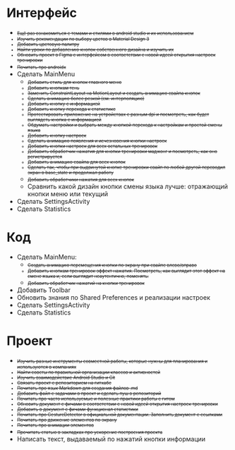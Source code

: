 # Интерфейс
+ <font size = "1">~~Ещё раз ознакомиться с темами и стилями в android studio и их использованием~~
+ ~~Изучить рекомендации по выбору цветов в Material Design 3~~
+ ~~Добавить цветовую палитру~~
+ ~~Найти уроки по добавлению кнопок собственного дизайна и изучить их~~
+ ~~Обновить проект в Figma с интерфейсом в соответствии с новой идеей открытия настроек тренировки~~
+ ~~Почитать про androidx~~</font>
+ Сделать MainMenu
  + <font size = "1">~~Добавить стиль для кнопок главного меню~~
  + ~~Добавить кнопкам тень~~
  + ~~Заменить ConstraintLayout на MotionLayout и создать анимацию свайпа кнопок~~
  + ~~Сделать анимацию более резкой (см. интерполяцию)~~
  + ~~Добавить кнопку с информацией~~
  + ~~Добавить кнопку перехода к статистике~~
  + ~~Протестировать приложение на устройствах с разным dpi и посмотреть, как будет выглядеть кнопка с информацией~~
  + ~~Обдумать настройки и выбрать между кнопкой перехода к настройкам и простой смены языка~~
  + ~~Добавить кнопку настроек~~
  + ~~Сделать анимацию появления и исчезновения кнопки настроек~~
  + ~~Добавить кнопки настроек для всех остальных тренировок~~
  + ~~Добавить обработчик нажатия для кнопки тренировки маджонг и посмотреть, как оно регистрируется~~
  + ~~Добавить анимацию свайпа для всех кнопок~~
  + ~~Сделать так, чтобы при выдвинутой кнопке тренировки свайп по любой другой переводил экран в base_state и продолжал работу~~
  + ~~Добавить обработчики нажатия для всех кнопок~~</font>
  + Сравнить какой дизайн кнопки смены языка лучше: отражающий кнопки меню или текущий
+ Сделать SettingsActivity
+ Сделать Statistics

# Код
+ Сделать MainMenu:
  + <font size = "1">~~Создать анимацию перемещения кнопки по экрану при свайпе влево/вправо~~
  + ~~Добавить кнопкам тренировок эффект нажатия. Посмотреть, как выглядит этот эффект на смене языка и, если выглядит неаутентично, поменять.~~
  + ~~Добавить обработчик нажатий на кнопки тренировок~~</font>
+ Добавить Toolbar
+ Обновить знания по Shared Preferences и реализации настроек
+ Сделать SettingsActivity
+ Сделать Statistics


# Проект
+ <font size = "1">~~Изучить разные инструменты совместной работы, которые нужны для планирования и используются в компаниях~~
+ ~~Найти советы по правильной организации классов и активностей~~
+ ~~Изучить взаимодействие Android Studio и Git~~
+ ~~Связать проект с репозиторием на гитхабе~~
+ ~~Почитать про язык Markdown для создания файлов .md~~
+ ~~Добавить файл с задачами в проект и сделать пуш в репозиторий~~
+ ~~Почитать про часто используемые и полезные практики работы с гитом~~
+ ~~Обновить документ с фичами в соответствии с новой идеей открытия настроек тренировки~~
+ ~~Добавить в документ с фичами функционал статистики~~
+ ~~Почитать про GestureDetector в официальной документации. Заполнить документ с ссылками~~
+ ~~Почитать про движение элементов по экрану~~
+ ~~Почитать про анимации элементов~~
+ ~~Прочитать статью в закладках про ускорение построения проекта~~</font>
+ Написать текст, выдаваемый по нажатий кнопки информации
